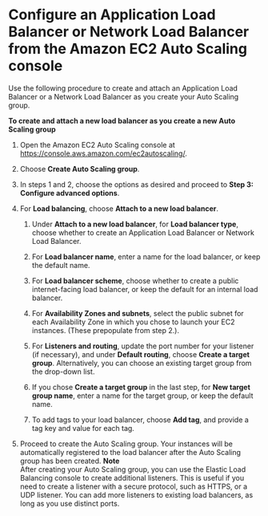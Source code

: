 # Configure an Application Load Balancer or Network Load Balancer from the Amazon EC2 Auto Scaling console<a name="as-create-load-balancer-console"></a>

Use the following procedure to create and attach an Application Load Balancer or a Network Load Balancer as you create your Auto Scaling group\. 

**To create and attach a new load balancer as you create a new Auto Scaling group**

1. Open the Amazon EC2 Auto Scaling console at [https://console\.aws\.amazon\.com/ec2autoscaling/](https://console.aws.amazon.com/ec2autoscaling/)\.

1. Choose **Create Auto Scaling group**\.

1. In steps 1 and 2, choose the options as desired and proceed to **Step 3: Configure advanced options**\.

1. For **Load balancing**, choose **Attach to a new load balancer**\.

   1. Under **Attach to a new load balancer**, for **Load balancer type**, choose whether to create an Application Load Balancer or Network Load Balancer\. 

   1. For **Load balancer name**, enter a name for the load balancer, or keep the default name\.

   1. For **Load balancer scheme**, choose whether to create a public internet\-facing load balancer, or keep the default for an internal load balancer\.

   1. For **Availability Zones and subnets**, select the public subnet for each Availability Zone in which you chose to launch your EC2 instances\. \(These prepopulate from step 2\.\)\.

   1. For **Listeners and routing**, update the port number for your listener \(if necessary\), and under **Default routing**, choose **Create a target group**\. Alternatively, you can choose an existing target group from the drop\-down list\.

   1. If you chose **Create a target group** in the last step, for **New target group name**, enter a name for the target group, or keep the default name\. 

   1. To add tags to your load balancer, choose **Add tag**, and provide a tag key and value for each tag\.

1. Proceed to create the Auto Scaling group\. Your instances will be automatically registered to the load balancer after the Auto Scaling group has been created\. 
**Note**  
After creating your Auto Scaling group, you can use the Elastic Load Balancing console to create additional listeners\. This is useful if you need to create a listener with a secure protocol, such as HTTPS, or a UDP listener\. You can add more listeners to existing load balancers, as long as you use distinct ports\.